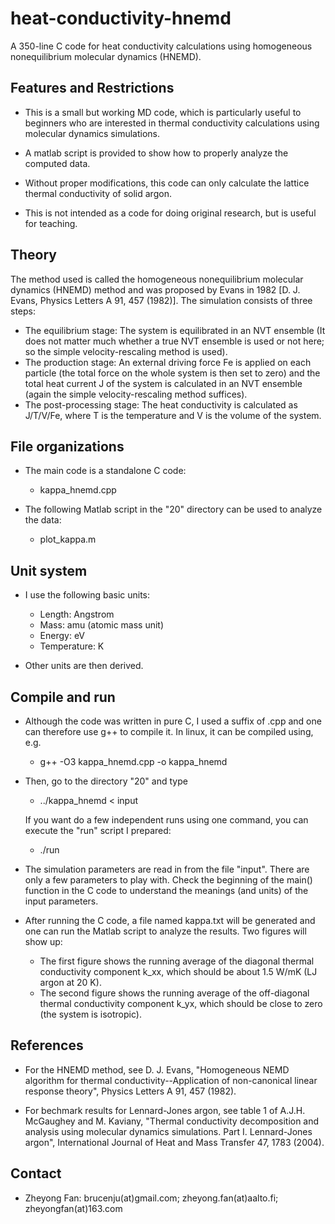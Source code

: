 # heat-conductivity-hnemd
A 350-line C code for heat conductivity calculations using homogeneous nonequilibrium molecular dynamics (HNEMD).

## Features and Restrictions

* This is a small but working MD code, which is particularly useful to beginners who are interested in thermal conductivity calculations using molecular dynamics simulations.

* A matlab script is provided to show how to properly analyze the computed data. 

* Without proper modifications, this code can only calculate the lattice thermal conductivity of solid argon. 
  
* This is not intended as a code for doing original research, but is useful for teaching.

## Theory
The method used is called the homogeneous nonequilibrium molecular dynamics (HNEMD) method and was proposed by Evans in 1982 [D. J. Evans, Physics Letters A 91, 457 (1982)]. The simulation consists of three steps:
* The equilibrium stage: The system is equilibrated in an NVT ensemble (It does not matter much whether a true NVT ensemble is used or not here; so the simple velocity-rescaling method is used).
* The production stage: An external driving force Fe is applied on each particle (the total force on the whole system is then set to zero) and the total heat current J of the system is calculated in an NVT ensemble (again the simple velocity-rescaling method suffices).
* The post-processing stage: The heat conductivity is calculated as J/T/V/Fe, where T is the temperature and V is the volume of the system.
  
## File organizations

* The main code is a standalone C code:
  * kappa_hnemd.cpp

* The following Matlab script in the "20" directory can be used to analyze the data:
  * plot_kappa.m

## Unit system

* I use the following basic units:
  * Length: Angstrom
  * Mass: amu (atomic mass unit)
  * Energy: eV
  * Temperature: K
  
* Other units are then derived.

## Compile and run

* Although the code was written in pure C, I used a suffix of .cpp and one can therefore use g++ to compile it. In linux, it can be compiled using, e.g.
  * g++ -O3 kappa_hnemd.cpp -o kappa_hnemd
  
* Then, go to the directory "20" and type 
  * ../kappa_hnemd < input 
  
  If you want do a few independent runs using one command, you can execute the "run" script I prepared:
  * ./run
  
* The simulation parameters are read in from the file "input". There are only a few parameters to play with. Check the beginning of the main() function in the C code to understand the meanings (and units) of the input parameters.
  
* After running the C code, a file named kappa.txt will be generated and one can run the Matlab script to analyze the results. Two figures will show up:
  * The first figure shows the running average of the diagonal thermal conductivity component k_xx, which should be about 1.5 W/mK (LJ argon at 20 K).
  * The second figure shows the running average of the off-diagonal thermal conductivity component k_yx, which should be close to zero (the system is isotropic).
  
## References

* For the HNEMD method, see D. J. Evans, "Homogeneous NEMD algorithm for thermal conductivity--Application of non-canonical linear response theory", Physics Letters A 91, 457 (1982).

* For bechmark results for Lennard-Jones argon, see table 1 of A.J.H. McGaughey and M. Kaviany, "Thermal conductivity decomposition and analysis using molecular dynamics simulations. Part I. Lennard-Jones argon", International Journal of Heat and Mass Transfer 47, 1783 (2004).

## Contact

* Zheyong Fan: brucenju(at)gmail.com; zheyong.fan(at)aalto.fi; zheyongfan(at)163.com

